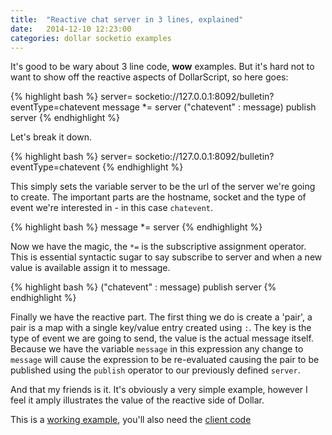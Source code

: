 ```yaml
---
title:  "Reactive chat server in 3 lines, explained"
date:   2014-12-10 12:23:00
categories: dollar socketio examples
---
```


It's good to be wary about 3 line code, **wow** examples. But it's hard not to want to show off the reactive aspects of DollarScript, so here goes:

{% highlight bash %}
server= socketio://127.0.0.1:8092/bulletin?eventType=chatevent
message *= server
("chatevent" : message) publish server
{% endhighlight %}

Let's break it down.

{% highlight bash %}
server= socketio://127.0.0.1:8092/bulletin?eventType=chatevent
{% endhighlight %}

This simply sets the variable server to be the url of the server we're going to create. The important parts are the hostname, socket and the type of event we're interested in - in this case `chatevent`.

{% highlight bash %}
message *= server
{% endhighlight %}

Now we have the magic, the `*=` is the subscriptive assignment operator. This is essential syntactic sugar to say subscribe to server and when a new value is available assign it to message.

{% highlight bash %}
("chatevent" : message) publish server
{% endhighlight %}

Finally we have the reactive part. The first thing we do is create a 'pair', a pair is a map with a single key/value entry created using `:`. The key is the type of event we are going to send, the value is the actual message itself. Because we have the variable `message` in this expression any change to `message` will cause the expression to be re-evaluated causing the pair to be published using the `publish` operator to our previously defined `server`.

And that my friends is it. It's obviously a very simple example, however I feel it amply illustrates the value of the reactive side of Dollar.

This is a [working example](https://github.com/neilellis/dollar/blob/master/dollar-examples/src/main/resources/bulletin.ds), you'll also need the [client code](https://github.com/neilellis/dollar/blob/master/dollar-examples/src/main/webapp/index.html)
